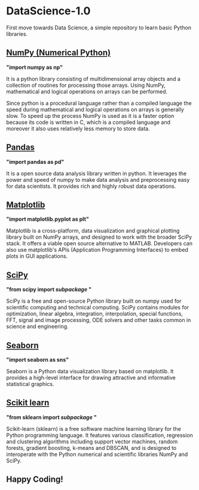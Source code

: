 
# DataScience-1.0
First move towards Data Science,
a simple repository to learn basic Python libraries.

## [NumPy (Numerical Python)](https://numpy.org/)
**"import numpy as np"**

It is a python library consisting of multidimensional array objects and
a collection of routines for processing those arrays. Using NumPy, 
mathematical and logical operations on arrays can be performed. 

Since python is a procedural language rather than a compiled language 
the speed during mathematical and logical operations on arrays is generally 
slow. To speed up the process NumPy is used as it is a faster option because 
its code is written in C, which is a compiled language and moreover it also
uses relatively less memory to store data.


## [Pandas](https://pandas.pydata.org/) 
**"import pandas as pd"**

It is a open source data analysis library written in python.
It leverages the power and speed of numpy to make data analysis and
preprocessing easy for data scientists. It provides rich and highly robust 
data operations.


## [Matplotlib](https://matplotlib.org/)
**"import matplotlib.pyplot as plt"**

Matplotlib is a  cross-platform, data visualization and graphical plotting
library built on NumPy arrays, and designed to work with the broader 
SciPy stack. It offers a viable open source alternative to MATLAB.
Developers can also use matplotlib's APIs (Application Programming
Interfaces) to embed plots in GUI applications.


## [SciPy](https://www.scipy.org/)
**"from scipy import *subpackage* "**

SciPy is a free and open-source Python library built on numpy used for
scientific computing and technical computing. SciPy contains modules for 
optimization, linear algebra, integration, interpolation, special functions,
FFT, signal and image processing, ODE solvers and other tasks common
in science and engineering.

## [Seaborn](https://seaborn.pydata.org/)
**"import seaborn as sns"**

Seaborn is a Python data visualization library based on matplotlib. 
It provides a high-level interface for drawing attractive and informative 
statistical graphics.

## [Scikit learn](https://scikit-learn.org/stable/)
**"from sklearn import *subpackage* "**

Scikit-learn (sklearn) is a free software machine learning library for the 
Python programming language. It features various classification, regression 
and clustering algorithms including support vector machines, random forests, 
gradient boosting, k-means and DBSCAN, and is designed to interoperate with 
the Python numerical and scientific libraries NumPy and SciPy.




## Happy Coding!
